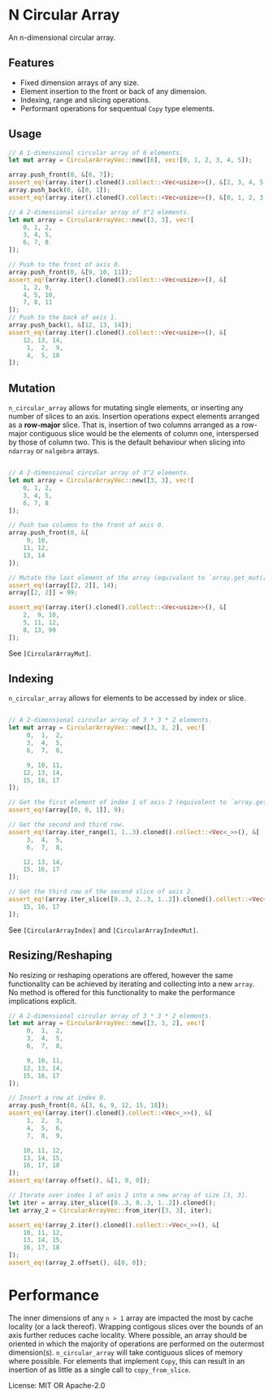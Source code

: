 # N Circular Array
An n-dimensional circular array.

## Features

- Fixed dimension arrays of any size.
- Element insertion to the front or back of any dimension.
- Indexing, range and slicing operations.
- Performant operations for sequentual `Copy` type elements.

## Usage

```rust
// A 1-dimensional circular array of 6 elements.
let mut array = CircularArrayVec::new([6], vec![0, 1, 2, 3, 4, 5]);

array.push_front(0, &[6, 7]);
assert_eq!(array.iter().cloned().collect::<Vec<usize>>(), &[2, 3, 4, 5, 6, 7]);
array.push_back(0, &[0, 1]);
assert_eq!(array.iter().cloned().collect::<Vec<usize>>(), &[0, 1, 2, 3, 4, 5]);

// A 2-dimensional circular array of 3^2 elements.
let mut array = CircularArrayVec::new([3, 3], vec![
    0, 1, 2,
    3, 4, 5,
    6, 7, 8
]);

// Push to the front of axis 0.
array.push_front(0, &[9, 10, 11]);
assert_eq!(array.iter().cloned().collect::<Vec<usize>>(), &[
    1, 2, 9,
    4, 5, 10,
    7, 8, 11
]);
// Push to the back of axis 1.
array.push_back(1, &[12, 13, 14]);
assert_eq!(array.iter().cloned().collect::<Vec<usize>>(), &[
    12, 13, 14,
     1,  2,  9,
     4,  5, 10
]);
```

## Mutation

`n_circular_array` allows for mutating single elements, or inserting any number
of slices to an axis. Insertion operations expect elements arranged as a **row-major**
slice. That is, insertion of two columns arranged as a row-major contiguous
slice would be the elements of column one, interspersed by those of column two.
This is the default behaviour when slicing into `ndarray` or `nalgebra` arrays.

```rust

// A 2-dimensional circular array of 3^2 elements.
let mut array = CircularArrayVec::new([3, 3], vec![
    0, 1, 2,
    3, 4, 5,
    6, 7, 8
]);

// Push two columns to the front of axis 0.
array.push_front(0, &[
     9, 10,
    11, 12,
    13, 14
]);

// Mutate the last element of the array (equivalent to `array.get_mut([2, 2])`).
assert_eq!(array[[2, 2]], 14);
array[[2, 2]] = 99;

assert_eq!(array.iter().cloned().collect::<Vec<usize>>(), &[
    2,  9, 10,
    5, 11, 12,
    8, 13, 99
]);
```
See `[CircularArrayMut]`.

## Indexing

`n_circular_array` allows for elements to be accessed by index or slice.

```rust

// A 2-dimensional circular array of 3 * 3 * 2 elements.
let mut array = CircularArrayVec::new([3, 3, 2], vec![
     0,  1,  2,
     3,  4,  5,
     6,  7,  8,

     9, 10, 11,
    12, 13, 14,
    15, 16, 17
]);

// Get the first element of index 1 of axis 2 (equivalent to `array.get([0, 0, 1])`).
assert_eq!(array[[0, 0, 1]], 9);

// Get the second and third row.
assert_eq!(array.iter_range(1, 1..3).cloned().collect::<Vec<_>>(), &[
     3,  4,  5,
     6,  7,  8,

    12, 13, 14,
    15, 16, 17
]);

// Get the third row of the second slice of axis 2.
assert_eq!(array.iter_slice([0..3, 2..3, 1..2]).cloned().collect::<Vec<_>>(), &[
    15, 16, 17
]);
```
See `[CircularArrayIndex]` and `[CircularArrayIndexMut]`.

## Resizing/Reshaping

No resizing or reshaping operations are offered, however the same functionality
can be achieved by iterating and collecting into a new `array`. No method is
offered for this functionality to make the performance implications explicit.

```rust
// A 2-dimensional circular array of 3 * 3 * 2 elements.
let mut array = CircularArrayVec::new([3, 3, 2], vec![
     0,  1,  2,
     3,  4,  5,
     6,  7,  8,

     9, 10, 11,
    12, 13, 14,
    15, 16, 17
]);

// Insert a row at index 0.
array.push_front(0, &[3, 6, 9, 12, 15, 18]);
assert_eq!(array.iter().cloned().collect::<Vec<_>>(), &[
     1,  2,  3,
     4,  5,  6,
     7,  8,  9,

    10, 11, 12,
    13, 14, 15,
    16, 17, 18
]);
assert_eq!(array.offset(), &[1, 0, 0]);

// Iterate over index 1 of axis 2 into a new array of size [3, 3].
let iter = array.iter_slice([0..3, 0..3, 1..2]).cloned();
let array_2 = CircularArrayVec::from_iter([3, 3], iter);

assert_eq!(array_2.iter().cloned().collect::<Vec<_>>(), &[
    10, 11, 12,
    13, 14, 15,
    16, 17, 18
]);
assert_eq!(array_2.offset(), &[0, 0]);
```

# Performance

The inner dimensions of any `n > 1` array are impacted the most by cache locality
(or a lack thereof). Wrapping contigous slices over the bounds of an axis further
reduces cache locality. Where possible, an array should be oriented in which the
majority of operations are performed on the outermost dimension(s). `n_circular_array`
will take contiguous slices of memory where possible. For elements that implement
`Copy`, this can result in an insertion of as little as a single call to `copy_from_slice`.


License: MIT OR Apache-2.0
